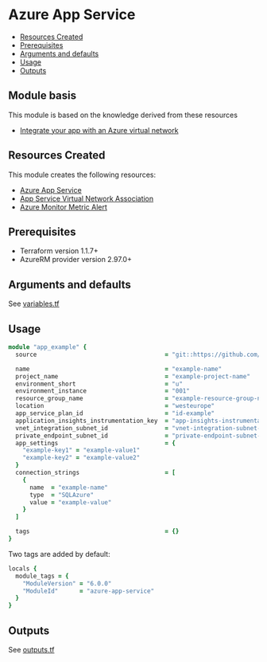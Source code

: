 # Azure App Service

- [Resources Created](#resources-created)
- [Prerequisites](#prerequisites)
- [Arguments and defaults](#arguments-and-defaults)
- [Usage](#usage)
- [Outputs](#outputs)

## Module basis

This module is based on the knowledge derived from these resources

- [Integrate your app with an Azure virtual network](https://docs.microsoft.com/en-us/azure/app-service/overview-vnet-integration)

## Resources Created

This module creates the following resources:

- [Azure App Service](https://registry.terraform.io/providers/hashicorp/azurerm/latest/docs/resources/app_service)
- [App Service Virtual Network Association](https://registry.terraform.io/providers/hashicorp/azurerm/latest/docs/resources/app_service_virtual_network_swift_connection)
- [Azure Monitor Metric Alert](https://registry.terraform.io/providers/hashicorp/azurerm/latest/docs/resources/monitor_metric_alert)

## Prerequisites

- Terraform version 1.1.7+
- AzureRM provider version 2.97.0+

## Arguments and defaults

See [variables.tf](./variables.tf)

## Usage

```ruby
module "app_example" {
  source                                    = "git::https://github.com/Energinet-DataHub/geh-terraform-modules.git//azure/app-service?ref=6.0.0"

  name                                      = "example-name"
  project_name                              = "example-project-name"
  environment_short                         = "u"
  environment_instance                      = "001"
  resource_group_name                       = "example-resource-group-name"
  location                                  = "westeurope"
  app_service_plan_id                       = "id-example"
  application_insights_instrumentation_key  = "app-insights-instrumentation-key-example"
  vnet_integration_subnet_id                = "vnet-integration-subnet-id"
  private_endpoint_subnet_id                = "private-endpoint-subnet-id"
  app_settings                              = {
    "example-key1" = "example-value1"
    "example-key2" = "example-value2"
  }
  connection_strings                        = [
    {
      name  = "example-name"
      type  = "SQLAzure"
      value = "example-value"
    }
  ]

  tags                                      = {}
}
```

Two tags are added by default:

```ruby
locals {
  module_tags = {
    "ModuleVersion" = "6.0.0"
    "ModuleId"      = "azure-app-service"
  }
}
```

## Outputs

See [outputs.tf](./outputs.tf)
